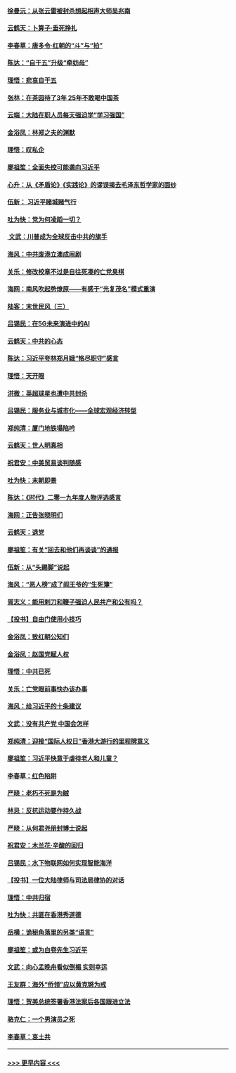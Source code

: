 #### [徐曼沅：从张云雷被封杀想起相声大师吴兆南](../pages/nsc993/n11741816.md?t=12241944) 
#### [云鹤天：卜算子‧垂死挣扎](../pages/nsc993/n11739956.md?t=12241944) 
#### [李春草：唐多令‧红朝的“斗”与“拍”](../pages/nsc993/n11739830.md?t=12241944) 
#### [陈达：“自干五”升级“牵妨母”](../pages/nsc993/n11739724.md?t=12241944) 
#### [理悟：悲哀自干五](../pages/nsc993/n11739547.md?t=12241944) 
#### [张林：在茶园待了3年 25年不敢喝中国茶](../pages/nsc993/n11739240.md?t=12241944) 
#### [云端：大陆在职人员每天强迫学“学习强国”](../pages/nsc993/n11738735.md?t=12241944) 
#### [金浴凤：林郑之夫的渊默](../pages/nsc993/n11737735.md?t=12241944) 
#### [理悟：叹私企](../pages/nsc993/n11737715.md?t=12241944) 
#### [廖祖笙：全面失控可能袭向习近平](../pages/nsc993/n11737704.md?t=12241944) 
#### [心升：从《矛盾论》《实践论》的谬误揭去毛泽东哲学家的面纱](../pages/nsc993/n11736962.md?t=12241944) 
#### [伍新： 习近平赌城赌气行](../pages/nsc993/n11736929.md?t=12241944) 
#### [吐为快：党为何凌蹈一切？](../pages/nsc993/n11736915.md?t=12241944) 
#### [ 文武：川普成为全球反击中共的旗手](../pages/nsc993/n11736882.md?t=12241944) 
#### [海风：中共废港立澳成闹剧](../pages/nsc993/n11735857.md?t=12241944) 
#### [关乐：修改校章不过是自往死凑的亡党臭棋](../pages/nsc993/n11735097.md?t=12241944) 
#### [海网：南风吹起势燎原——有感于“光复茂名”模式重演](../pages/nsc993/n11732308.md?t=12241944) 
#### [陆客：末世民风（三）](../pages/nsc993/n11732211.md?t=12241944) 
#### [吕锡民：在5G未来演进中的AI](../pages/nsc993/n11730010.md?t=12241944) 
#### [云鹤天：中共的心态](../pages/nsc993/n11729906.md?t=12241944) 
#### [陈达：习近平夸林郑月娥“恪尽职守”感言](../pages/nsc993/n11729881.md?t=12241944) 
#### [理悟：天开眼](../pages/nsc993/n11729699.md?t=12241944) 
#### [洪微：英超球星也遭中共封杀](../pages/nsc993/n11727243.md?t=12241944) 
#### [吕锡民：服务业与城市化——全球宏观经济转型](../pages/nsc993/n11725845.md?t=12241944) 
#### [郑纯清：厦门地铁塌陷吟](../pages/nsc993/n11725813.md?t=12241944) 
#### [云鹤天：世人明真相](../pages/nsc993/n11725621.md?t=12241944) 
#### [祝君安：中美贸易谈判随感](../pages/nsc993/n11725609.md?t=12241944) 
#### [吐为快：末朝即景](../pages/nsc993/n11723365.md?t=12241944) 
#### [陈达：《时代》二零一九年度人物评选感言](../pages/nsc993/n11723337.md?t=12241944) 
#### [海网：正告张晓明们](../pages/nsc993/n11723228.md?t=12241944) 
#### [云鹤天：退党](../pages/nsc993/n11723056.md?t=12241944) 
#### [廖祖笙：有关“回去和他们再谈谈”的通报](../pages/nsc993/n11722442.md?t=12241944) 
#### [伍新：从“头踢脚”说起](../pages/nsc993/n11722429.md?t=12241944) 
#### [海风：“恶人榜”成了阎王爷的“生死簿”](../pages/nsc993/n11722272.md?t=12241944) 
#### [胥志义：能用剌刀和鞭子强迫人民共产和公有吗？](../pages/nsc993/n11720569.md?t=12241944) 
#### [【投书】自由门使用小技巧](../pages/nsc993/n11720180.md?t=12241944) 
#### [金浴凤：致红朝公知们](../pages/nsc993/n11720563.md?t=12241944) 
#### [金浴凤：赵国党赋人权](../pages/nsc993/n11720533.md?t=12241944) 
#### [理悟：中共已死](../pages/nsc993/n11720233.md?t=12241944) 
#### [关乐：亡党眼前事快办该办事](../pages/nsc993/n11719160.md?t=12241944) 
#### [海风：给习近平的十条建议](../pages/nsc993/n11717616.md?t=12241944) 
#### [文武：没有共产党 中国会怎样](../pages/nsc993/n11717584.md?t=12241944) 
#### [郑纯清：迎接“国际人权日”香港大游行的里程牌意义](../pages/nsc993/n11717417.md?t=12241944) 
#### [廖祖笙：习近平快意于虐待老人和儿童？](../pages/nsc993/n11715313.md?t=12241944) 
#### [李春草：红色陷阱](../pages/nsc993/n11715029.md?t=12241944) 
#### [严晓：老朽不死是为贼](../pages/nsc993/n11712910.md?t=12241944) 
#### [林忌：反抗运动要作持久战](../pages/nsc993/n11712623.md?t=12241944) 
#### [严晓：从何君尧册封博士说起](../pages/nsc993/n11712465.md?t=12241944) 
#### [祝君安：木兰花·辛酸的回归](../pages/nsc993/n11712381.md?t=12241944) 
#### [吕锡民：水下物联网如何实现智能海洋](../pages/nsc993/n11711158.md?t=12241944) 
#### [【投书】一位大陆律师与司法局律协的对话](../pages/nsc993/n11709675.md?t=12241944) 
#### [理悟：中共归宿](../pages/nsc993/n11710059.md?t=12241944) 
#### [吐为快：共匪在香港秀道德](../pages/nsc993/n11709979.md?t=12241944) 
#### [岳横：诡秘角落里的另类“语言”](../pages/nsc993/n11709792.md?t=12241944) 
#### [廖祖笙：或为白卷先生习近平](../pages/nsc993/n11708330.md?t=12241944) 
#### [文武：向心孟晚舟看似倒楣 实则幸运](../pages/nsc993/n11708236.md?t=12241944) 
#### [王友群：海外“侨领”应以黄克锵为戒](../pages/nsc993/n11706176.md?t=12241944) 
#### [理悟：贺美总统签署香港法案后各国跟进立法](../pages/nsc993/n11706853.md?t=12241944) 
#### [骆克仁：一个男演员之死](../pages/nsc993/n11706677.md?t=12241944) 
#### [李春草：哀土共](../pages/nsc993/n11706255.md?t=12241944) 

----
#### [ >>> 更早内容 <<< ](../indexes/nsc993-earlier.md)
